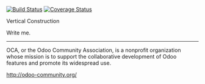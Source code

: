 [![Build Status](https://travis-ci.org/OCA/vertical-construction.svg?branch=6.1)](https://travis-ci.org/OCA/vertical-construction)
[![Coverage Status](https://coveralls.io/repos/OCA/vertical-construction/badge.png?branch=6.1)](https://coveralls.io/r/OCA/vertical-construction?branch=6.1)

Vertical Construction


Write me. 

----

OCA, or the Odoo Community Association, is a nonprofit organization whose 
mission is to support the collaborative development of Odoo features and 
promote its widespread use.

http://odoo-community.org/

